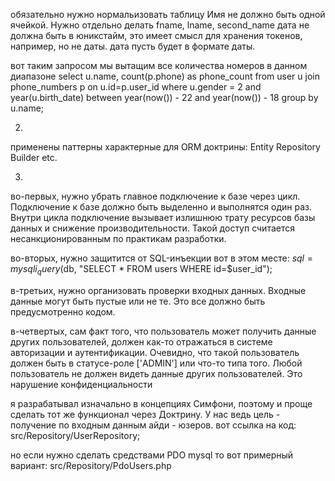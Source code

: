 обязательно нужно нормальизовать таблицу
Имя не должно быть одной ячейкой. Нужно отдельно делать fname, lname, second_name
дата не должна быть в юникстайм, это имеет смысл для хранения токенов, например, но не даты. дата пусть будет в формате даты.

вот таким запросом мы вытащим все количества номеров в данном диапазоне 
select u.name, count(p.phone) as phone_count from user u join phone_numbers p on u.id=p.user_id where u.gender = 2 and year(u.birth_date) between year(now()) - 22 and year(now()) - 18 group by u.name;

2.
применены паттерны характерные для ORM доктрины:
Entity
Repository
Builder
etc.


3.
во-первых, нужно убрать главное подключение к базе через цикл. Подключение к базе должно быть выделенно и выполнятся один раз.
Внутри цикла подключение вызывает излишнюю трату ресурсов базы данных и снижение производительности. Такой доступ считается несанкционированным по практикам разработки. 

во-вторых, нужно защитится от SQL-инъекции вот в этом месте:
$sql = mysqli_query($db, "SELECT * FROM users WHERE id=$user_id");

в-третьих, нужно организовать проверки входных данных. Входные данные могут быть пустые или не те. Это все должно быть предусмотренно кодом.

в-четвертых, сам факт того, что пользователь может получить данные других пользователей, должен как-то отражаться в системе авторизации и аутентификации. Очевидно, что такой пользователь должен быть в статусе-роле ['ADMIN'] или что-то типа того. Любой пользователь не должен видеть данные других пользователей. Это нарушение конфиденциальности

я разрабатывал изначально в концепциях Симфони, поэтому и проще сделать тот же функционал через Доктрину. У нас ведь цель - получение по входным данным айди - юзеров.
вот ссылка на код:
src/Repository/UserRepository;

но если нужно сделать средствами PDO mysql
то вот примерный вариант:
src/Repository/PdoUsers.php


